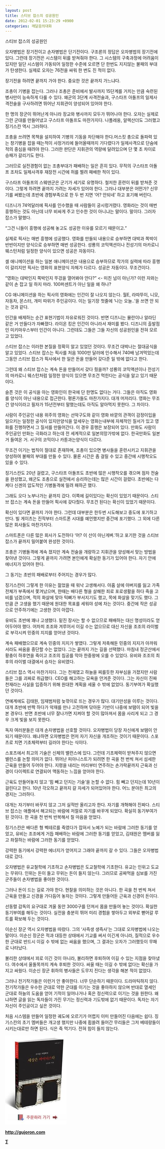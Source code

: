 ```yaml
---
layout: post
title: 스티브 잡스의 성공원인
date: 2012-02-01 15:23:29 +0900
categories: 깨달음의대화
---
```

스티브 잡스의 성공원인 

오자병법은 장기전이고 손자병법은 단기전이다. 구조론의 정답은 오자병법의 장기전에 있다. 그런데 장기전은 시스템이 뒤를 받쳐줘야 한다. 그 시스템의 구축과정에 어려움이 있지만 일단 시스템이 가동되어 일정한 수준에 오르면 단 한번도 지지않는 불패의 부대가 탄생한다. 실제로 오자는 76전을 싸워 한 번도 진 적이 없다. 

장기전을 하려면 끝까지 가야 한다. 중요한 것은 끝까지 가느냐다. 

조총이 기병을 잡는다. 그러나 조총은 준비에서 발사까지 15단계를 거치는 만큼 숙련된 병사만이 능숙하게 다룰 수 있다. 왜군의 3단계 사격전술과, 구스타프 아돌프의 일제사격전술을 구사하려면 뛰어난 지휘관이 양성되어 있어야 한다. 

한 명의 장군이 뛰어난게 아니라 장교와 병사까지 모두가 뛰어나야 한다. 오자는 실제로 그런 군대를 만들어냈고 구스타프 아돌프도 마찬가지다. 나폴레옹, 알렉산더도 그러했고 징기스칸 역시 그러하다. 



조총을 쓰려면 목책을 설치하여 기병의 기동을 차단해야 한다.머스킷 총으로 돌파력 있는 창기병을 잡을 때는적이 사정거리에 들어올때까지 기다렸다가 일제사격으로 단숨에 적의 중심을 때려야 한다. 그러한 판단은 지휘관의 역량에 달려있으며 단 몇 초 차이로 승패가 갈리기도 한다. 

그러므로 실전경험이 없는 조총부대가 패배하는 일은 흔히 있다. 무적의 구스타프 아돌프 조차도 일제사격후 재장전 시간에 허를 찔려 패배한 적이 있다. 

구스타프 아돌프의 스웨덴군은 군기가 세기로 유명하다. 철저한 훈련이 뒤를 받쳐준 것이다. 그렇게 하려면 끝까지 가려는 자세가 있어야 한다. 그러나 대부분은 어떤가? 신무기를 써봤는데 초반에 경험부족으로 한 두 번 지면 ‘어? 안되네’ 하고 포기해 버린다. 

디즈니가 74억달러에 픽사를 인수했을 때 사람들이 궁시렁거렸다. 영화라는 것이 매번 흥행하는 것도 아닌데 너무 비싸게 주고 인수한 것이 아니냐는 말이다. 말이다. 그러자 잡스가 말했다. 

“그건 니들이 흥행에 성공해 놓고도 성공한 이유를 모르기 때문이고.” 

실제로 픽사는 매번 흥행에 성공했다. 영화를 만들되 내용으로 승부하면 대박과 쪽박이 반반이지만 양식으로 승부하면 매번 성공한다. 성룡의 코믹액션이나 전성기의 마카로니웨스턴처럼 일정한 양식이 있으면 성공은 자동이다. 

셀 애니메이션을 하는 일본 애니메이션은 내용으로 승부하므로 작가의 실력에 따라 흥행이 갈리지만 픽사는 영화의 표현양식 자체가 다르다. 성공은 자동이다. 무조건이다. 

“영화는 대박인지 쪽박인지 뚜겅을 열어봐야 안다?” <- 미친 넘이 아닌가? 이런 자와는 같이 손 잡고 일 하지 마라. 100퍼센트가 아닌 일을 왜 하나? 

CG 애니메이션을 하는 픽사의 영화에는 인간이 잘 나오지 않는다. 월E, 라따뚜이, 니모, 자동차, 몬스터, 개미 따위가 주인공이다. 이는 일기장 첫줄에 ‘나는 오늘..’을 쓰면 안 되는 것과 같다. 

인간을 배제하는 순간 표현기법이 자유로워진 것이다. 반면 디즈니는 뮬란이나 알라딘 같은 거 만들다가 자빠졌다. 라이온 킹은 인간이 아니라서 재미를 봤다. 디즈니의 출발점인 미키마우스부터 인간이 아니다. 그런데도 그들은 그들 자신의 성공원인을 전혀 모르고 있었다. 

스티브 잡스는 이러한 본질을 정확히 알고 있었던 것이다. 무조건 대박나는 절대공식을 알고 있었다. 스티브 잡스는 픽사를 처음 1000만 달러에 인수해서 740배 남겨먹었는데 그동안 스티브 잡스가 픽사에서 한 일은 돈을 만들어 갖다준 일 밖에 없다고 한다. 

그런데 왜 스티브 잡스는 계속 돈을 만들어서 갖다 줬을까? 성룡의 코믹액션이나 전성기의 마카로니 웨스턴처럼 일정한 양식이 있으면 무조건 먹힌다는 공식을 알고 있기 때문이다. 

슬픈 것은 이 공식을 아는 영화인이 한국에 단 한명도 없다는 거다. 그들은 아직도 영화를 양식이 아닌 내용으로 접근한다. 평론가들도 마찬가지다. 대개 머저리다. 영화는 무조건 양식이라고 필자가 15년전부터 말했는데도 아직도 알아먹지 못한다. 그 차이다. 



사람이 주인공인 내용 위주의 영화는 선악구도와 같이 영화 바깥의 관객이 감정이입을 일으키는 일정한 공식이 있지만양식을 앞세우는 영화는내부에 자체적인 질서가 있고 영화를 진행하면서 그 질서를 만들어간다. 이 경우 흥행은 보장되어 있다. 만화도 사람이 주인공인 만화는 극화라고 하는데 전 세계적으로 일본의망가밖에 없다. 한국만화도 일본거 들여온 거. 서구의 코믹이나 카툰과는양식이 다르다.

무조건 이기는 법칙이 절대로 존재하며, 조총이 있으면 병사들을 훈련시키고 지휘관을 양성하여 불패의 부대를 만들 수 있다. 물론 시간은 좀 걸릴 수 있고 중간에 시행착오도 있을 수 있다. 

징기스칸도 20년 걸렸고, 구스타프 아돌프도 초반에 많은 시행착오를 겪으며 점차 전술을 완성했고, 왜군도 조총으로 실전에서 승리하는데는 많은 시간이 걸렸다. 초반에는 다케다 신겐의 압도적인 기병돌격에 밀려 패하곤 했다. 

그래도 오다 노부나가는 끝까지 갔다. 이쪽에 길이있다는 확신이 있었기 때문이다. 스티브 잡스는 계속 돈을 만들어 픽사에 갖다줬다. 무조건 된다는 확신이 있었기 때문이다. 

확신이 있다면 끝까지 가야 한다. 그런데 대부분은 한두번 시도해보고 중도에 포기하고 만다. 빌 게이츠는 진작부터 스마트폰 시대를 예언했지만 중간에 포기했다. 그 외에 다른 많은 회사들도 마찬가지다. 

스마트폰은 다른 많은 회사가 도전하다 ‘어? 이 산이 아닌게벼.’하고 포기한 것을 스티브 잡스가 끝까지 밀어붙여 완성한 것이다. 

조총은 기병돌격에 계속 졌지만 계속 전술을 개량하고 지휘관을 양성해서 맞는 방법을 찾아낸 것이다. 그렇게 끝까지 가려면 본인에게 확실한 동기가 있어야 한다. 자기 안에 에너지가 있어야 한다. 

그 동기는 초반의 패배로부터 주어지는 경우가 많다. 

징기스칸이 그렇게 한 이유는 젊었을 때 워낙 고생해서다. 아홉 살에 아버지를 잃고 가족 전체가 부족에서 쫓겨났으며, 한때는 배다른 형을 살해한 죄로 포로생활을 하다 죽을 고비를 넘겼으며, 적의 화살에 맞아 턱뼈가 부서지기도 했고, 목에 화살을 맞기도 했다. 그만큼 큰 고생을 했기 때문에 원대한 목표를 세워야 성에 차는 것이다. 중간에 작은 성공으로 안주하기에는 고생한 것이 아깝다. 

유비도 초반에 꽤나 고생했다. 밑진 장사는 할 수 없으므로 패배하는 대신 명성이라도 얻어두어야 했다. 어차피 조조와 겨루어서 이길 수는 없으므로 대신 자신을 조조의 라이벌로 부각시켜 민중의 지지를 얻어낸 것이다. 

계속 패배했으므로 계속 민중의 지지가 쌓였다. 그렇게 저축해둔 민중의 지지가 아까워서라도 싸움을 중단할 수는 없었다. 그는 끝까지 가는 길을 선택했다. 마침내 정군산에서 황충이 하후연을 죽이고 조조의 침공를 막아 한중왕에 오를 수 있었다. 유비와 조조의 최후의 라이벌 대결에서 승자는 유비였다. 

스티브 잡스 역시 마찬가지다. 그는 천재였고 하늘을 찌를듯한 자부심을 가졌지만 사람들은 그를 괴짜로 취급했다. CEO를 해고하는 모욕을 안겨준 것이다. 그는 자신이 진짜 천재라는 사실을 입증하기 위해 원대한 계획을 세울 수 밖에 없었다. 동기부여가 확실했던 것이다. 

연예계에도 김태원, 임재범처럼 늦깎이로 뜨는 경우가 많다. 대기만성을 이루는 것이다. 대개 초반에 반짝 하다가 악재를 만나 고전하며 닦아둔 기반이 나중에 보탬이 되어 빛을 본 경우다. 반면 초반에 너무 잘나가면 지켜야 할 것이 많아져서 몸을 사리게 되고 그 경우 크게 빛을 보지 못한다. 

독자 여러분들은 대개 손자병법을 선호할 것이다. 오자병법이 당장 자신에게 보탬이 안 되기 때문이다. 왜냐하면 오자병법은 먼저 자기 자신을 개조하는 것이기 때문이다. 스포츠로 치면 기초체력부터 길러야 한다는 식이다. 

스포츠에서 최고의 기술은 신체의 밸런스에 있다. 그런데 기초체력이 받쳐주지 않으면 밸런스를 논할 의미가 없다. 뛰어난 피아니스트가 되려면 한 곡을 천 번씩 쳐서 섬세한 근육을 만들어 두어야 한다. 지령을 내리는 머리부터 연주하는 손가락끝까지 근육과 신경이 다이렉트로 연결되어 맥동하는 느낌을 얻어야 한다. 

근육도 만들어놓지 않고 ‘힘 빼고 던지는 기술’을 논할 수 없다. 힘 빼고 던지는데 10년이 걸린다고 한다. 10년 각오하고 끝까지 갈 자세가 되어있어야 한다. 어느 분야든 최고의 경지는 그러하다. 

대개는 자기부터 바꾸지 않고 그저 실적만 올리고자 한다. 자기를 개혁해야 진짜다. 스티브 잡스는 애플에서 해고되는 바람에 저절로 자기를 바꾸게 되었다. 확실히 동기부여가 된 것이다. 한 곡을 천 번씩 반복해서 칠 마음을 얻었다. 

징기스칸은 배다른 형 벡테르를 죽였다가 잡혀서 노예가 되는 바람에 그러한 동기를 얻었고, 유비는 조조에게 거듭 패배하는 바람에 그러한 동기를 얻었고, 김태원은 멤버를 잃고 좌절하는 바람에 그러한 동기를 얻었다. 

강력한 동기에서 강력한 에너지가 얻어지고 그래야 끝까지 갈 수 있다. 그들은 오자병법대로 갔다. 

오자병법은 유교철학에 기초하고 손자병법은 도교철학에 기초한다. 유교는 인위고 도교는 무위다. 인위는 돈이 들고 무위는 돈이 들지 않는다. 그러므로 공짜먹을 심보를 가진 군주들이 손자병법을 좋아한 것이다. 

그러나 돈이 드는 길로 가야 한다. 현찰을 의미하는 것은 아니다. 한 곡을 천 번씩 쳐서 근육을 만들고 신경을 가다듬어 놓자는 것이다. 그렇게 만들어둔 근육과 신경이 돈이다. 

선동렬 감독의 요구대로 겨울 동안 3000구를 던져서 몸을 만들어 놓는 것이다. 확실한 동기부여를 해두는 것이다. 실전을 충분히 뛰어 미리 경험을 쌓아두고 외부로 뻗어갈 루트를 확보해 두는 것이다. 

이순신 장군 역시 오자병법을 따랐다. 그의 ‘사즉생 생즉사’는 그대로 오자병법에 나오는 말이다. 이순신 장군은 적과 대등한 상태에서 기교를 써서 이긴게 아니라, 질적으로 우수한 군대로 반드시 이길 수 밖에 없는 싸움을 했으며, 그 결과는 오자가 그러했듯이 무패로 나타났다. 

불리한 상태에서 꾀로 이긴 것이 아니라, 불리하면 후퇴하여 이길 수 있는 지점을 찾아냈다. 여수에서 울돌목까지 계속 후퇴한 것이다. 싸울 때는 이길 수 밖에 없다는 확신을 가지고 싸웠다. 이순신 장군 휘하의 병사들은 도무지 진다는 생각을 해본 적이 없었다. 



그러나 전기작가들은 이런거 안 좋아한다. 너무 단순하기 때문이다. 드라마틱하지 않다. 전기작가들은 우수한 군대로 약한 군대를 이기는 것을 좋아하지 않으며 반대로 열세인 군대로 하늘의 도움을 얻어 기적이 일어나거나 혹은 정신력으로 이기는 것을 원한다. 왜냐하면 글을 읽는 독자들이 가진 무기는 정신력과 기도밖에 없기 때문이다. 독자는 자기 자신이 주인공이고 싶은 것이다. 



처음 시스템을 만들어 일정한 궤도에 오르기가 어렵지 이미 만들어진 다음에는 쉽다. 징기스칸의 초기 멤버들은 개고생 했지만 나중에 휩쓸려 들어간 무리들은 그저 베테랑들이 시키는대로만 하면 된다. 식은 죽 먹기다. 전혀 힘이 들지 않는다. 













<a href="?mid=book_minus&act=dispBoardWrite" target="_self"><img alt="0.JPG" src="files/attach/images/198/668/222/0.JPG" width="200" height="287" /> </a>


  






**http://gujoron.com**  


**∑**
